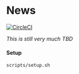 News
====

[![CircleCI](https://circleci.com/gh/jPaolantonio/NewsApp.svg?style=svg)](https://circleci.com/gh/jPaolantonio/NewsApp)

*This is still very much TBD*

#### Setup

`scripts/setup.sh`



